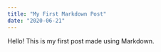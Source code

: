 ```yaml
---
title: "My First Markdown Post"
date: "2020-06-21"
---
```


Hello! This is my first post made using Markdown.
